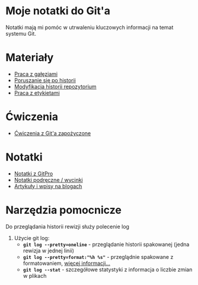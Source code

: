 # Moje notatki do Git'a

Notatki mają mi pomóc w utrwaleniu kluczowych informacji na temat systemu Git.

# Materiały

* [Praca z gałęziami](./WorkingWithBranches.md)
* [Poruszanie się po historii](./MovingAroundHistory.md)
* [Modyfikacja historii repozytorium](./HistoryModification.md)
* [Praca z etykietami](./UsingTags.md)

# Ćwiczenia
* [Ćwiczenia z Git'a zapożyczone](./Exercises.md)

# Notatki

* [Notatki z GitPro](./GitProNotes.md)
* [Notatki podręczne / wycinki](./QuickNotes.md)
* [Artykuły i wpisy na blogach](./ArticlesAndBlogs.md)

# Narzędzia pomocnicze

Do przeglądania historii rewizji służy polecenie log

1. Użycie git log:
    * **```git log --pretty=oneline```** - przeglądanie historii spakowanej (jedna rewizja w jednej linii)
    * **```git log --pretty=format:"%h %s"```** - przeglądnie spakowane z formatowaniem,  [więcej informacji...](https://git-scm.com/book/pl/v1/Podstawy-Gita-Podgląd-historii-rewizji/)
    * **```git log --stat```** - szczegółowe statystyki z informacja o liczbie zmian w plikach
